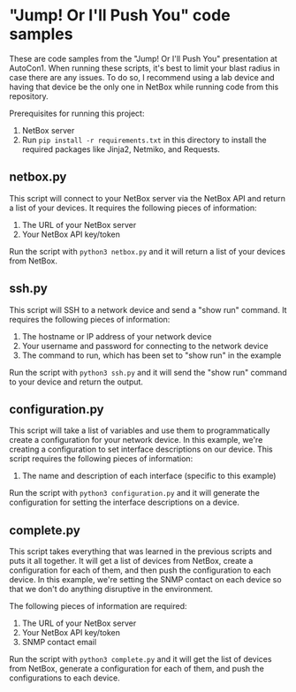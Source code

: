 # "Jump! Or I'll Push You" code samples
These are code samples from the "Jump! Or I'll Push You" presentation at AutoCon1. When running these scripts, it's best to limit your blast radius in case there are any issues. To do so, I recommend using a lab device and having that device be the only one in NetBox while running code from this repository.

Prerequisites for running this project:
1. NetBox server
2. Run `pip install -r requirements.txt` in this directory to install the required packages like Jinja2, Netmiko, and Requests.


## netbox.py
This script will connect to your NetBox server via the NetBox API and return a list of your devices. It requires the following pieces of information:
1. The URL of your NetBox server
2. Your NetBox API key/token

Run the script with `python3 netbox.py` and it will return a list of your devices from NetBox.


## ssh.py
This script will SSH to a network device and send a "show run" command. It requires the following pieces of information:
1. The hostname or IP address of your network device
2. Your username and password for connecting to the network device
3. The command to run, which has been set to "show run" in the example

Run the script with `python3 ssh.py` and it will send the "show run" command to your device and return the output.


## configuration.py
This script will take a list of variables and use them to programmatically create a configuration for your network device. In this example, we're creating a configuration to set interface descriptions on our device. This script requires the following pieces of information:
1. The name and description of each interface (specific to this example)

Run the script with `python3 configuration.py` and it will generate the configuration for setting the interface descriptions on a device.


## complete.py
This script takes everything that was learned in the previous scripts and puts it all together. It will get a list of devices from NetBox, create a configuration for each of them, and then push the configuration to each device. In this example, we're setting the SNMP contact on each device so that we don't do anything disruptive in the environment.

The following pieces of information are required:
1. The URL of your NetBox server
2. Your NetBox API key/token
3. SNMP contact email

Run the script with `python3 complete.py` and it will get the list of devices from NetBox, generate a configuration for each of them, and push the configurations to each device.
